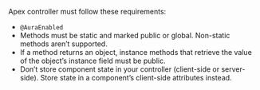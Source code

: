 Apex controller must follow these requirements:

* `@AuraEnabled`
* Methods must be static and marked public or global. Non-static methods aren’t supported.
* If a method returns an object, instance methods that retrieve the value of the object’s instance field must be public.
* Don’t store component state in your controller (client-side or server-side). Store state in a component’s client-side attributes instead.
